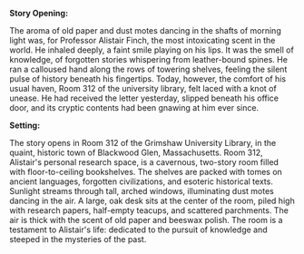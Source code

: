 **Story Opening:**

The aroma of old paper and dust motes dancing in the shafts of morning light was, for Professor Alistair Finch, the most intoxicating scent in the world. He inhaled deeply, a faint smile playing on his lips. It was the smell of knowledge, of forgotten stories whispering from leather-bound spines. He ran a calloused hand along the rows of towering shelves, feeling the silent pulse of history beneath his fingertips. Today, however, the comfort of his usual haven, Room 312 of the university library, felt laced with a knot of unease. He had received the letter yesterday, slipped beneath his office door, and its cryptic contents had been gnawing at him ever since.

**Setting:**

The story opens in Room 312 of the Grimshaw University Library, in the quaint, historic town of Blackwood Glen, Massachusetts. Room 312, Alistair's personal research space, is a cavernous, two-story room filled with floor-to-ceiling bookshelves. The shelves are packed with tomes on ancient languages, forgotten civilizations, and esoteric historical texts. Sunlight streams through tall, arched windows, illuminating dust motes dancing in the air. A large, oak desk sits at the center of the room, piled high with research papers, half-empty teacups, and scattered parchments. The air is thick with the scent of old paper and beeswax polish. The room is a testament to Alistair's life: dedicated to the pursuit of knowledge and steeped in the mysteries of the past.
